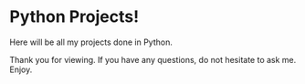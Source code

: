 # Python Projects!

Here will be all my projects done in Python.

Thank you for viewing. 
If you have any questions, do not hesitate to ask me. 
Enjoy.
